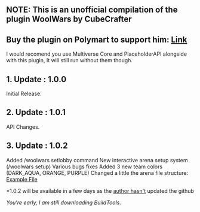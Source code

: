 ## NOTE: This is an unofficial compilation of the plugin WoolWars by CubeCrafter
## Buy the plugin on Polymart to support him: [Link](https://polymart.org/resource/wool-wars.2551)

I would recomend you use Multiverse Core and PlaceholderAPI alongside with this plugin, It will still run without them though.

## 1. Update : 1.0.0
Initial Release.

## 2. Update : 1.0.1
API Changes.

## 3. Update : 1.0.2
Added /woolwars setlobby command
New interactive arena setup system (/woolwars setup)
Various bugs fixes
Added 3 new team colors (DARK_AQUA, ORANGE, PURPLE)
Changed a little the arena file structure: [Example File](https://pastebin.com/U8FmEh4U)

*1.0.2 will be available in a few days as the [author hasn't](https://cdn.discordapp.com/attachments/939879733032783942/996362744582377492/unknown.png) updated the github



*You're early, I am still downloading BuildTools.*

